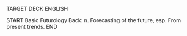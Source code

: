TARGET DECK
ENGLISH

START
Basic
Futurology
Back: n. Forecasting of the future, esp. From present trends.
END
